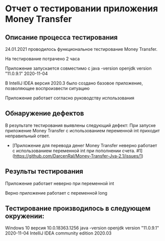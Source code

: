 # Отчет о тестировании приложения Money Transfer 

## Описание процесса тестирования

24.01.2021 проводилось функциональное тестирование Money Transfer.

На тестирование потрачено 2 часа

Приложение запускается совместимо с java -version openjdk version "11.0.9.1" 2020-11-04

В IntelliJ IDEA версия 2020.3 было создано базовое приложение, позволяющее воспроизвести ситуацию

Приложение работает согласно руководству использования

## Обнаружение дефектов

В результате тестирования выявлены следующий дефект:
При запуске приложение Money Transfer с использованием переменной int приходит неправильный ответ.

* [Приложение для перевода денег Money Transfer неверно работает с использованием переменной int при пополнении счета. #1] (https://github.com/DarcenRal/Money-Transfer-Jva-2.1/issues/1)

## Результы тестирования

Приложение работает неверно при переменной int

Верно приложение работает с переменной long

## Тестирование производилось в следующем окружении:

Windows 10 версия 10.0.18363.1256
java -version openjdk version "11.0.9.1" 2020-11-04
IntelliJ IDEA community edition 2020.03